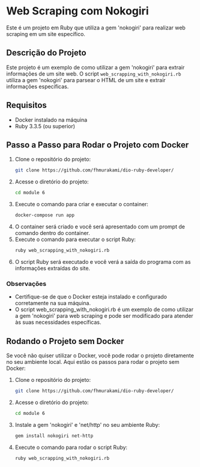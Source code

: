 # Web Scraping com Nokogiri

Este é um projeto em Ruby que utiliza a gem 'nokogiri' para realizar web scraping em um site específico.

## Descrição do Projeto

Este projeto é um exemplo de como utilizar a gem 'nokogiri' para extrair informações de um site web. O script `web_scrapping_with_nokogiri.rb` utiliza a gem 'nokogiri' para parsear o HTML de um site e extrair informações específicas.

## Requisitos

- Docker instalado na máquina
- Ruby 3.3.5 (ou superior)

## Passo a Passo para Rodar o Projeto com Docker

1. Clone o repositório do projeto:
   ```bash
   git clone https://github.com/fhmurakami/dio-ruby-developer/
   ```
1. Acesse o diretório do projeto:
   ```bash
   cd module 6
   ```
1. Execute o comando para criar e executar o container:
   ```bash
   docker-compose run app
   ```
1. O container será criado e você será apresentado com um prompt de comando dentro do container.
1. Execute o comando para executar o script Ruby:
   ```bash
   ruby web_scrapping_with_nokogiri.rb
   ```
1. O script Ruby será executado e você verá a saída do programa com as informações extraídas do site.

### Observações

- Certifique-se de que o Docker esteja instalado e configurado corretamente na sua máquina.
- O script web_scrapping_with_nokogiri.rb é um exemplo de como utilizar a gem 'nokogiri' para web scraping e pode ser modificado para atender às suas necessidades específicas.

## Rodando o Projeto sem Docker

Se você não quiser utilizar o Docker, você pode rodar o projeto diretamente no seu ambiente local. Aqui estão os passos para rodar o projeto sem Docker:

1. Clone o repositório do projeto:
   ```bash
   git clone https://github.com/fhmurakami/dio-ruby-developer/
   ```
1. Acesse o diretório do projeto:
   ```bash
   cd module 6
   ```
1. Instale a gem 'nokogiri' e 'net/http' no seu ambiente Ruby:
   ```bash
   gem install nokogiri net-http
   ```
1. Execute o comando para rodar o script Ruby:
   ```bash
   ruby web_scrapping_with_nokogiri.rb
   ```
